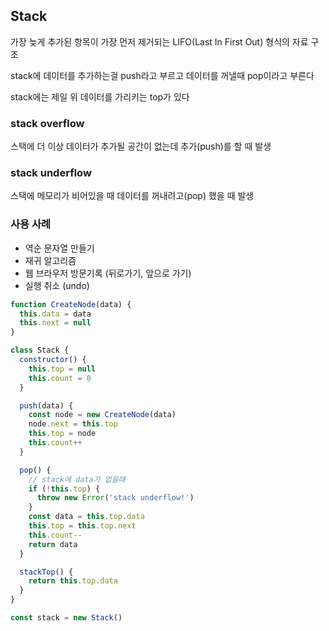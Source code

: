 ## Stack

가장 늦게 추가된 항목이 가장 먼저 제거되는 LIFO(Last In First Out) 형식의 자료 구조

stack에 데이터를 추가하는걸 push라고 부르고 데이터를 꺼낼때 pop이라고 부른다

stack에는 제일 위 데이터를 가리키는 top가 있다

### stack overflow

스택에 더 이상 데이터가 추가될 공간이 없는데 추가(push)를 할 때 발생

### stack underflow

스택에 메모리가 비어있을 때 데이터를 꺼내려고(pop) 했을 때 발생

### 사용 사례

- 역순 문자열 만들기
- 재귀 알고리즘
- 웹 브라우저 방문기록 (뒤로가기, 앞으로 가기)
- 실행 취소 (undo)

```javascript
function CreateNode(data) {
  this.data = data
  this.next = null
}

class Stack {
  constructor() {
    this.top = null
    this.count = 0
  }

  push(data) {
    const node = new CreateNode(data)
    node.next = this.top
    this.top = node
    this.count++
  }

  pop() {
    // stack에 data가 없을때
    if (!this.top) {
      throw new Error('stack underflow!')
    }
    const data = this.top.data
    this.top = this.top.next
    this.count--
    return data
  }

  stackTop() {
    return this.top.data
  }
}

const stack = new Stack()
```
